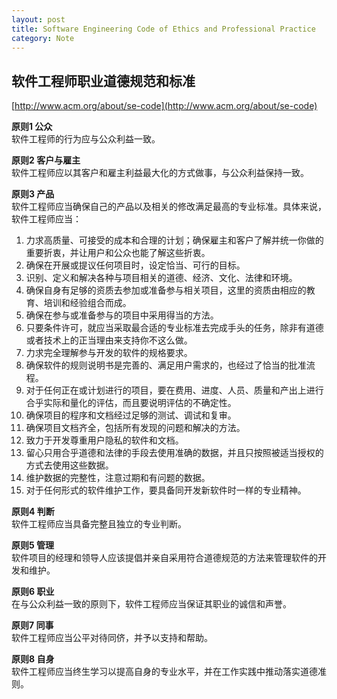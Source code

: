 ```yaml
---
layout: post
title: Software Engineering Code of Ethics and Professional Practice
category: Note
---
```


## 软件工程师职业道德规范和标准
[http://www.acm.org/about/se-code](http://www.acm.org/about/se-code)

<!--more-->

**原则1 公众**  
软件工程师的行为应与公众利益一致。

**原则2 客户与雇主**  
软件工程师应以其客户和雇主利益最大化的方式做事，与公众利益保持一致。

**原则3 产品**  
软件工程师应当确保自己的产品以及相关的修改满足最高的专业标准。具体来说，软件工程师应当：

1. 力求高质量、可接受的成本和合理的计划；确保雇主和客户了解并统一你做的重要折衷，并让用户和公众也能了解这些折衷。
2. 确保在开展或提议任何项目时，设定恰当、可行的目标。
3. 识别、定义和解决各种与项目相关的道德、经济、文化、法律和环境。
4. 确保自身有足够的资质去参加或准备参与相关项目，这里的资质由相应的教育、培训和经验组合而成。
5. 确保在参与或准备参与的项目中采用得当的方法。
6. 只要条件许可，就应当采取最合适的专业标准去完成手头的任务，除非有道德或者技术上的正当理由来支持你不这么做。
7. 力求完全理解参与开发的软件的规格要求。
8. 确保软件的规则说明书是完善的、满足用户需求的，也经过了恰当的批准流程。
9. 对于任何正在或计划进行的项目，要在费用、进度、人员、质量和产出上进行合乎实际和量化的评估，而且要说明评估的不确定性。
10. 确保项目的程序和文档经过足够的测试、调试和复审。
11. 确保项目文档齐全，包括所有发现的问题和解决的方法。
12. 致力于开发尊重用户隐私的软件和文档。
13. 留心只用合乎道德和法律的手段去使用准确的数据，并且只按照被适当授权的方式去使用这些数据。
14. 维护数据的完整性，注意过期和有问题的数据。
15. 对于任何形式的软件维护工作，要具备同开发新软件时一样的专业精神。

**原则4 判断**  
软件工程师应当具备完整且独立的专业判断。

**原则5 管理**  
软件项目的经理和领导人应该提倡并亲自采用符合道德规范的方法来管理软件的开发和维护。

**原则6 职业**  
在与公众利益一致的原则下，软件工程师应当保证其职业的诚信和声誉。

**原则7 同事**  
软件工程师应当公平对待同侪，并予以支持和帮助。

**原则8 自身**  
软件工程师应当终生学习以提高自身的专业水平，并在工作实践中推动落实道德准则。 



